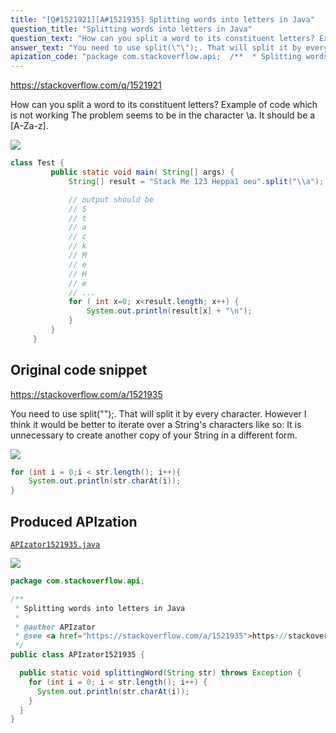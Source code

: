 ```yaml
---
title: "[Q#1521921][A#1521935] Splitting words into letters in Java"
question_title: "Splitting words into letters in Java"
question_text: "How can you split a word to its constituent letters? Example of code which is not working The problem seems to be in the character \\\\a. It should be a [A-Za-z]."
answer_text: "You need to use split(\"\");. That will split it by every character. However I think it would be better to iterate over a String's characters like so: It is unnecessary to create another copy of your String in a different form."
apization_code: "package com.stackoverflow.api;  /**  * Splitting words into letters in Java  *  * @author APIzator  * @see <a href=\"https://stackoverflow.com/a/1521935\">https://stackoverflow.com/a/1521935</a>  */ public class APIzator1521935 {    public static void splittingWord(String str) throws Exception {     for (int i = 0; i < str.length(); i++) {       System.out.println(str.charAt(i));     }   } }"
---
```


https://stackoverflow.com/q/1521921

How can you split a word to its constituent letters?
Example of code which is not working
The problem seems to be in the character \\a.
It should be a [A-Za-z].


<div class="code-logo"><img src="/stackoverflow.png" /></div>

```java
class Test {
         public static void main( String[] args) {
             String[] result = "Stack Me 123 Heppa1 oeu".split("\\a");                                                                                   

             // output should be
             // S
             // t
             // a
             // c
             // k
             // M
             // e
             // H
             // e
             // ...
             for ( int x=0; x<result.length; x++) {
                 System.out.println(result[x] + "\n");
             }
         }
     }
```


## Original code snippet

https://stackoverflow.com/a/1521935

You need to use split(&quot;&quot;);.
That will split it by every character.
However I think it would be better to iterate over a String&#x27;s characters like so:
It is unnecessary to create another copy of your String in a different form.

<div class="code-logo"><img src="/stackoverflow.png" /></div>

```java
for (int i = 0;i < str.length(); i++){
    System.out.println(str.charAt(i));
}
```

## Produced APIzation

[`APIzator1521935.java`](https://github.com/pasqualesalza/apization-temp/raw/main/data/search/APIzator1521935.java)

<div class="code-logo"><img src="/apizator.png" /></div>

```java
package com.stackoverflow.api;

/**
 * Splitting words into letters in Java
 *
 * @author APIzator
 * @see <a href="https://stackoverflow.com/a/1521935">https://stackoverflow.com/a/1521935</a>
 */
public class APIzator1521935 {

  public static void splittingWord(String str) throws Exception {
    for (int i = 0; i < str.length(); i++) {
      System.out.println(str.charAt(i));
    }
  }
}

```